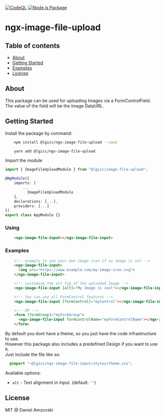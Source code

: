 [![CodeQL](https://github.com/lgicc/ngx-image-file-upload/actions/workflows/codeql-analysis.yml/badge.svg?branch=main)](https://github.com/lgicc/ngx-image-file-upload/actions/workflows/codeql-analysis.yml)
[![Node.js Package](https://github.com/lgicc/ngx-image-file-upload/actions/workflows/npm-publish.yml/badge.svg)](https://github.com/lgicc/ngx-image-file-upload/actions/workflows/npm-publish.yml)

# ngx-image-file-upload

## Table of contents

- [About](#about)
- [Getting Started](#getting-started)
- [Examples](#examples)
- [License](#license)

## About
This package can be used for uploading Images via a FormControlField.  
The value of the field will be the Image DataURL.

## Getting Started
Install the package by command:

```sh
    npm install @lgicc/ngx-image-file-upload --save
```
```sh
    yarn add @lgicc/ngx-image-file-upload
```

Import the module

```ts
import { ImageFileUploadModule } from "@lgicc/image-file-upload";

@NgModule({
    imports: [
        ...
          ImageFileUploadModule
    ],
    declarations: [...],
    providers: [...]
})
export class AppModule {}
```

### Using
```html
    <ngx-image-file-input></ngx-image-file-input>
```

### Examples


```html
    <!-- example to use your own image icon if no image is set -->
    <ngx-image-file-input>
      <img src="https://www.example.com/my-image-icon.svg">
    </ngx-image-file-input>
``` 

```html
    <!-- customize the alt Tag of the uploaded Image -->
    <ngx-image-file-input [alt]="My Image is cool"></ngx-image-file-input>
```  

```html
    <!-- You can use all FormControl features -->
    <ngx-image-file-input [formControl]="myControl"></ngx-image-file-input>

    <!-- OR -->
    <form [formGroup]="myFormGroup">
      <ngx-image-file-input formControlName="myFormControlName"></ngx-image-file-input>
    </form>
```

By default you dont have a theme, so you just have the code infrastructure to use.  
However this package also includes a predefined Design if you want to use it.  
Just include the file like so:
```scss
  @import "~@lgicc/ngx-image-file-input/styles/theme.css";
```



Available options:

* `alt` - Text alignment in input. (default: `''`)


## License

MIT @ Daniel Amzovski
